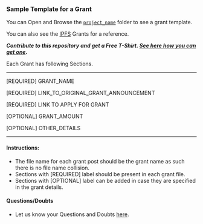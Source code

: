 ### Sample Template for a Grant

You can Open and Browse the [`project_name`](./project_name) folder to see a grant template. 

You can also see the [IPFS](../ipfs) Grants for a reference.

***Contribute to this repository and get a Free T-Shirt. [See here how you can get one](https://www.freecodecamp.org/news/p/ea605b71-9f66-4faa-a1f8-29ed8b251be6/).***

Each Grant has following Sections.

-------------------------------------------------------------
[REQUIRED] GRANT_NAME

[REQUIRED] LINK_TO_ORIGINAL_GRANT_ANNOUNCEMENT

[REQUIRED] LINK TO APPLY FOR GRANT

[OPTIONAL] GRANT_AMOUNT

[OPTIONAL] OTHER_DETAILS

-------------------------------------------------------------

#### Instructions: 
- The file name for each grant post should be the grant name as such there is no file name collision.
- Sections with [REQUIRED] label should be present in each grant file.
- Sections with [OPTIONAL] label can be added in case they are specified in the grant details.

#### Questions/Doubts
- Let us know your Questions and Doubts [here](https://github.com/simpleaswater/resources/issues/new).